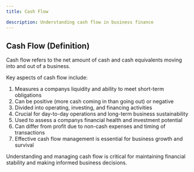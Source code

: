 ```yaml
---
title: Cash Flow

description: Understanding cash flow in business finance
---
```

## Cash Flow (Definition)
Cash flow refers to the net amount of cash and cash equivalents moving into and out of a business.

Key aspects of cash flow include:
1. Measures a companys liquidity and ability to meet short-term obligations
2. Can be positive (more cash coming in than going out) or negative
3. Divided into operating, investing, and financing activities
4. Crucial for day-to-day operations and long-term business sustainability
5. Used to assess a companys financial health and investment potential
6. Can differ from profit due to non-cash expenses and timing of transactions
7. Effective cash flow management is essential for business growth and survival

Understanding and managing cash flow is critical for maintaining financial stability and making informed business decisions.